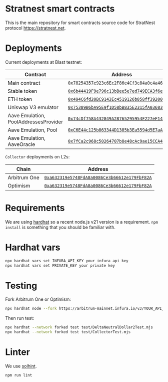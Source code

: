 # Stratnest smart contracts

This is the main repository for smart contracts source code for StratNest protocol https://stratnest.net.

# Deployments

Current deployments at Blast testnet:

| Contract | Address |
| --- | --- |
| Main contract | [`0x78254357e923c6Ec2F86e4Cf3c84a0c4a462d874`](https://testnet.blastscan.io/address/0x78254357e923c6Ec2F86e4Cf3c84a0c4a462d874) |
| Stable token | [`0x6b44419F9e796c13bBee5e7ed749ECA3f6e9a847`](https://testnet.blastscan.io/address/0x6b44419F9e796c13bBee5e7ed749ECA3f6e9a847) |
| ETH token | [`0x494C6fd20BC9143Ec4519126b858ff39200FBE49`](https://testnet.blastscan.io/address/0x494C6fd20BC9143Ec4519126b858ff39200FBE49) |
| Uniswap V3 emulator | [`0x75389B6bA95E9f1D58bB835E2315fA036837140e`](https://testnet.blastscan.io/address/0x75389B6bA95E9f1D58bB835E2315fA036837140e) |
| Aave Emulation, PoolAddressesProvider | [`0x74cDf758A432849A28765295954F227eF14252e4`](https://testnet.blastscan.io/address/0x74cDf758A432849A28765295954F227eF14252e4) |
| Aave Emulation, Pool | [`0xC6E44c125b863344D1385b3Ea5594d5E7aA14F90`](https://testnet.blastscan.io/address/0xC6E44c125b863344D1385b3Ea5594d5E7aA14F90) |
| Aave Emulation, AaveOracle | [`0x7fCa2c968c50264707b8e48cAc9ae15CCA4f2815`](https://testnet.blastscan.io/address/0x7fCa2c968c50264707b8e48cAc9ae15CCA4f2815) |

`Collector` deployments on L2s:

| Chain | Address |
| --- | --- |
| Arbitrum One | [`0xa632319e5748FdA8a0086Ce3b66612e179FbF82A`](https://arbiscan.io/address/0xa632319e5748fda8a0086ce3b66612e179fbf82a) |
| Optimism | [`0xa632319e5748FdA8a0086Ce3b66612e179FbF82A`](https://optimistic.etherscan.io/address/0xa632319e5748FdA8a0086Ce3b66612e179FbF82A) |

# Requirements

We are using [hardhat](https://hardhat.org) so a recent node.js v21 version is a requirement. `npm install` is something that you should be familiar with.

# Hardhat vars

```bash
npx hardhat vars set INFURA_API_KEY your infura api key
npx hardhat vars set PRIVATE_KEY your private key
```

# Testing

Fork Arbitrum One or Optimism:

```bash
npx hardhat node --fork https://arbitrum-mainnet.infura.io/v3/YOUR_API_KEY
```

Then run test:

```bash
npx hardhat --network forked test test/DeltaNeutralDollar2Test.mjs
npx hardhat --network forked test test/CollectorTest.mjs
```

# Linter

We use [solhint](https://protofire.github.io/solhint/).

```bash
npm run lint
```
